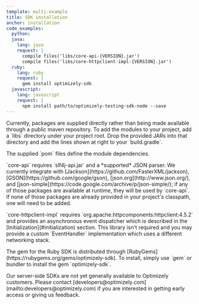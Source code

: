 ```yaml
---
template: multi-example
title: SDK installation
anchor: installation
code_examples:
  python:
  java:
    lang: java
    request: |
      compile files('libs/core-api-{VERSION}.jar')
      compile files('libs/core-httpclient-impl-{VERSION}.jar')
  ruby:
    lang: ruby
    request: |
      gem install optimizely-sdk
  javascript:
    lang: javascript
    request: |
      npm install path/to/optimizely-testing-sdk-node --save
---
```


<div class="hidden" data-toggle-section="java-code">
Currently, packages are supplied directly rather than being made available through a public maven repository. To add the modules to your project, add a `libs` directory under your project root. Drop the provided JARs into that directory and add the lines shown at right to your `build.gradle`.
</div>

<p>

<div class="hidden" data-toggle-section="java-code">
The supplied `pom` files define the module dependencies.
</div>

<p>

<div class="hidden" data-toggle-section="java-code">
`core-api` requires `slf4j-api.jar` and a *supported* JSON parser. We currently integrate with [Jackson](https://github.com/FasterXML/jackson), [GSON](https://github.com/google/gson), [json.org](http://www.json.org/), and [json-simple](https://code.google.com/archive/p/json-simple/); if any of those packages are available at runtime, they will be used by `core-api`. If none of those packages are already provided in your project's classpath, one will need to be added.
</div>

<p>

<div class="hidden" data-toggle-section="java-code">
`core-httpclient-impl` requires `org.apache.httpcomponents:httpclient:4.5.2` and provides an asynchronous event dispatcher which is described in the [Initialization](#initialization) section. This library isn't required and you may provide a custom `EventHandler` implementation which uses a different networking stack.
</div>

<p>

<div class="hidden" data-toggle-section="ruby-code">
The gem for the Ruby SDK is distributed through [RubyGems](https://rubygems.org/gems/optimizely-sdk). To install, simply use `gem` or bundler to install the gem `optimizely-sdk`.
</div>

<p>


<div class="attention attention--warning push--bottom">
Our server-side SDKs are not yet generally available to Optimizely customers. Please contact [developers@optimizely.com](mailto:developers@optimizely.com) if you are interested in getting early access or giving us feedback.
</div>
